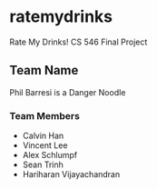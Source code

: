 # ratemydrinks

Rate My Drinks! CS 546 Final Project

## Team Name
Phil Barresi is a Danger Noodle

### Team Members
- Calvin Han
- Vincent Lee
- Alex Schlumpf
- Sean Trinh
- Hariharan Vijayachandran
